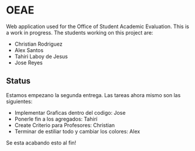 OEAE
====

Web application used for the Office of Student Academic Evaluation.
This is a work in progress. The students working on this project are:

* Christian Rodriguez
* Alex Santos
* Tahiri Laboy de Jesus
* Jose Reyes

Status
---

Estamos empezano la segunda entrega. Las tareas ahora mismo son las siguientes:

* Implementar Graficas dentro del codigo: Jose
* Ponerle fin a los agregados: Tahirí
* Create Criterio para Profesores: Christian
* Terminar de estiliar todo y cambiar los colores: Alex

Se esta acabando esto al fin!
